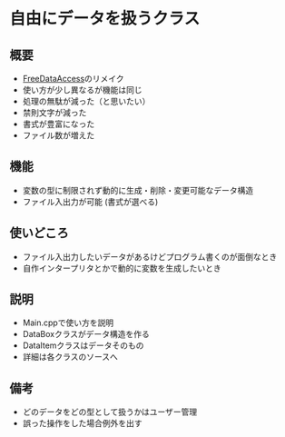 # 自由にデータを扱うクラス
## 概要
- [FreeDataAccess](https://github.com/Ameyasu/FreeDataAccess)のリメイク
- 使い方が少し異なるが機能は同じ
- 処理の無駄が減った（と思いたい）
- 禁則文字が減った
- 書式が豊富になった
- ファイル数が増えた
## 機能
- 変数の型に制限されず動的に生成・削除・変更可能なデータ構造
- ファイル入出力が可能 (書式が選べる)
## 使いどころ
- ファイル入出力したいデータがあるけどプログラム書くのが面倒なとき
- 自作インタープリタとかで動的に変数を生成したいとき
## 説明
- Main.cppで使い方を説明
- DataBoxクラスがデータ構造を作る
- DataItemクラスはデータそのもの
- 詳細は各クラスのソースへ
## 備考
- どのデータをどの型として扱うかはユーザー管理
- 誤った操作をした場合例外を出す

